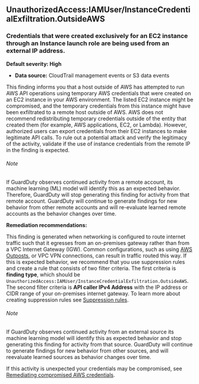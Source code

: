 UnauthorizedAccess:IAMUser/InstanceCredentialExfiltration.OutsideAWS
--------------------------------------------------------------------


### Credentials that were created exclusively for an EC2 instance through an Instance launch role are being used from an external IP address.


**Default severity: High**


 * **Data source:** CloudTrail management events or S3 data events

This finding informs you that a host outside of AWS has attempted to run AWS API operations using temporary AWS credentials that were created on an EC2 instance in your AWS environment. The listed EC2 instance might be compromised, and the temporary credentials from this instance might have been exfiltrated to a remote host outside of AWS. AWS does not recommend redistributing temporary credentials outside of the entity that created them (for example, AWS applications, EC2, or Lambda). However, authorized users can export credentials from their EC2 instances to make legitimate API calls. To rule out a potential attack and verify the legitimacy of the activity, validate if the use of instance credentials from the remote IP in the finding is expected. 


###### Note

If GuardDuty observes continued activity from a remote account, its machine learning (ML) model will identify this as an expected behavior. Therefore, GuardDuty will stop generating this finding for activity from that remote account. GuardDuty will continue to generate findings for new behavior from other remote accounts and will re-evaluate learned remote accounts as the behavior changes over time.


**Remediation recommendations:**


This finding is generated when networking is configured to route internet traffic such that it egresses from an on-premises gateway rather than from a VPC Internet Gateway (IGW). Common configurations, such as using [AWS Outposts](https://docs.aws.amazon.com/outposts/latest/userguide/), or VPC VPN connections, can result in traffic routed this way. If this is expected behavior, we recommend that you use suppression rules and create a rule that consists of two filter criteria. The first criteria is **finding type**, which should be `UnauthorizedAccess:IAMUser/InstanceCredentialExfiltration.OutsideAWS`. The second filter criteria is **API caller IPv4 Address** with the IP address or CIDR range of your on-premises internet gateway. To learn more about creating suppression rules see [Suppression rules](./findings_suppression-rule.html). 


###### Note

If GuardDuty observes continued activity from an external source its machine learning model will identify this as expected behavior and stop generating this finding for activity from that source. GuardDuty will continue to generate findings for new behavior from other sources, and will reevaluate learned sources as behavior changes over time.


If this activity is unexpected your credentials may be compromised, see [Remediating compromised AWS credentials](https://docs.aws.amazon.com/guardduty/latest/ug/guardduty_remediate.html#compromised-creds).

